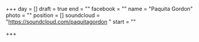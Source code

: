 +++
day = []
draft = true
end = ""
facebook = ""
name = "Paquita Gordon"
photo = ""
position = []
soundcloud = "https://soundcloud.com/paquitagordon "
start = ""

+++
